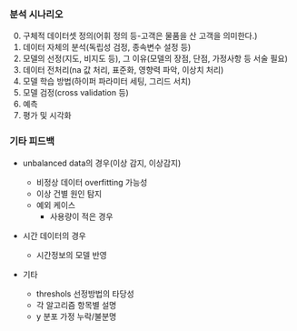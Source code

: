 
### 분석 시나리오
0. 구체적 데이터셋 정의(어휘 정의 등-고객은 물품을 산 고객을 의미한다.)
1. 데이터 자체의 분석(독립성 검정, 종속변수 설정 등)
2. 모델의 선정(지도, 비지도 등), 그 이유(모델의 장점, 단점, 가정사항 등 서술 필요)
3. 데이터 전처리(na 값 처리, 표준화, 영향력 파악, 이상치 처리)
4. 모델 학습 방법(하이퍼 파라미터 세팅, 그리드 서치)
5. 모델 검정(cross validation 등)
6. 예측
7. 평가 및 시각화


### 기타 피드백
- unbalanced data의 경우(이상 감지, 이상감지)
    - 비정상 데이터 overfitting 가능성
    - 이상 건별 원인 탐지
    - 예외 케이스
        - 사용량이 적은 경우

- 시간 데이터의 경우
    - 시간정보의 모델 반영

- 기타
    - threshols 선정방법의 타당성
    - 각 알고리즘 항목별 설명
    - y 분포 가정 누락/불분명